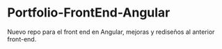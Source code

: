 # Portfolio-FrontEnd-Angular
Nuevo repo para el front end en Angular, mejoras y rediseños al anterior front-end.
